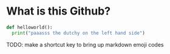 # What is this Github?

```python
def helloworld():
  print("paaasss the dutchy on the left hand side")
```

TODO: make a shortcut key to bring up markdown emoji codes
